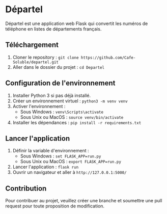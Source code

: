 # Départel

Départel est une application web Flask qui convertit les numéros de téléphone en listes de départements français.

## Téléchargement

1. Cloner le repository : 
```git clone https://github.com/Cafe-Soluble/departel.git```
2. Aller dans le dossier du projet : 
```cd Departel```

## Configuration de l'environnement

1. Installer Python 3 si pas déjà installé.
2. Créer un environnement virtuel : `python3 -m venv venv`
3. Activer l'environnement :
   - Sous Windows : `venv\Scripts\activate`
   - Sous Unix ou MacOS : `source venv/bin/activate`
4. Installer les dépendances : `pip install -r requirements.txt`

## Lancer l'application

1. Définir la variable d'environnement :
   - Sous Windows : `set FLASK_APP=run.py`
   - Sous Unix ou MacOS : `export FLASK_APP=run.py`
2. Lancer l'application : `flask run`
3. Ouvrir un navigateur et aller à `http://127.0.0.1:5000/`

## Contribution

Pour contribuer au projet, veuillez créer une branche et soumettre une pull request pour toute proposition de modification.
